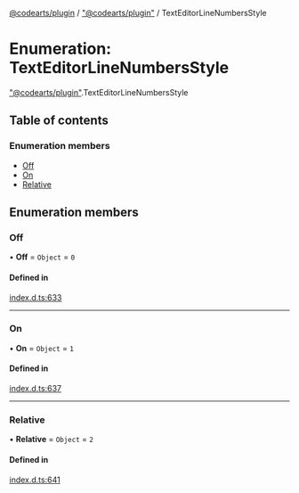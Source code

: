 [@codearts/plugin](../README.md) / ["@codearts/plugin"](../modules/_codearts_plugin_.md) / TextEditorLineNumbersStyle

# Enumeration: TextEditorLineNumbersStyle

["@codearts/plugin"](../modules/_codearts_plugin_.md).TextEditorLineNumbersStyle

## Table of contents

### Enumeration members

- [Off](codearts_plugin_.TextEditorLineNumbersStyle.md#off)
- [On](codearts_plugin_.TextEditorLineNumbersStyle.md#on)
- [Relative](codearts_plugin_.TextEditorLineNumbersStyle.md#relative)

## Enumeration members

### Off

• **Off** = `Object` = `0`

#### Defined in

[index.d.ts:633](https://github.com/huaweicloud/cloudide-plugin-api/blob/84e382d/index.d.ts#L633)

___

### On

• **On** = `Object` = `1`

#### Defined in

[index.d.ts:637](https://github.com/huaweicloud/cloudide-plugin-api/blob/84e382d/index.d.ts#L637)

___

### Relative

• **Relative** = `Object` = `2`

#### Defined in

[index.d.ts:641](https://github.com/huaweicloud/cloudide-plugin-api/blob/84e382d/index.d.ts#L641)
